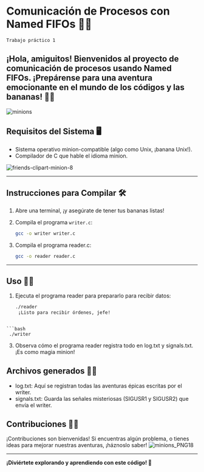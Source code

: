 # Comunicación de Procesos con Named FIFOs 🍌🚀
`Trabajo práctico 1`

¡Hola, amiguitos! Bienvenidos al proyecto de comunicación de procesos usando Named FIFOs. ¡Prepárense para una aventura emocionante en el mundo de los códigos y las bananas! 🍌🎉
---

![minions](https://github.com/Kzamudioq/SOPG/assets/138271936/de274c78-c5b1-4ec7-9dfb-88a55dcb7fcb)


## Requisitos del Sistema 🖥️

- Sistema operativo minion-compatible (algo como Unix, ¡banana Unix!).
- Compilador de C que hable el idioma minion.

![friends-clipart-minion-8](https://github.com/Kzamudioq/SOPG/assets/138271936/bb4a8578-0adb-4d01-b9e4-c2181c62017a)

---

## Instrucciones para Compilar 🛠️

1. Abre una terminal, ¡y asegúrate de tener tus bananas listas!
2. Compila el programa `writer.c`:

   ```bash
   gcc -o writer writer.c
   ```

3. Compila el programa reader.c:
   ```bash
   gcc -o reader reader.c
   ```
---
## Uso 🍌🤖
1. Ejecuta el programa reader para prepararlo para recibir datos:
   
   ```bash
   ./reader
    ¡Listo para recibir órdenes, jefe!
  ``` 2. Ejecuta el programa writer en otra terminal:

  ```bash
   ./writer
  ```
3. Observa cómo el programa reader registra todo en log.txt y signals.txt. ¡Es como magia minion!


## Archivos generados 📁🍌

- log.txt: Aquí se registran todas las aventuras épicas escritas por el writer.
- signals.txt: Guarda las señales misteriosas (SIGUSR1 y SIGUSR2) que envía el writer.

## Contribuciones 🍌💬
¡Contribuciones son bienvenidas! Si encuentras algún problema, o tienes ideas para mejorar nuestras aventuras, ¡háznoslo saber!
![minions_PNG18](https://github.com/Kzamudioq/SOPG/assets/138271936/f0635631-1a24-422c-973b-d208f038e643)

---

**¡Diviértete explorando y aprendiendo con este código! 🚀**

